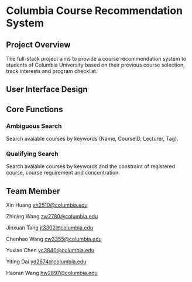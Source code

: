# Columbia Course Recommendation System

## Project Overview

The full-stack project aims to provide a course recommendation system to students of Columbia University based on their previous course selection, track interests and program checklist. 


## User Interface Design


## Core Functions 
### Ambiguous Search
Search avaiable courses by keywords (Name, CourseID, Lecturer, Tag). 
### Qualifying Search
Search avaiable courses by keywords and the constraint of registered course, course requirement and concentration.


## Team Member

Xin Huang xh2510@columbia.edu

Zhiqing Wang zw2780@columbia.edu

Jinxuan Tang jt3302@columbia.edu

Chenhao Wang cw3355@columbia.edu

Yuxian Chen yc3840@columbia.edu

Yiting Dai yd2674@columbia.edu

Haoran Wang hw2897@columbia.edu
